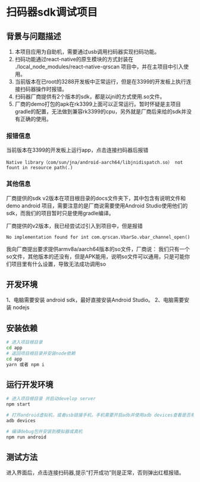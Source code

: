 # 扫码器sdk调试项目

## 背景与问题描述

1. 本项目应用为自助机，需要通过usb调用扫码器实现扫码功能。
2. 扫码功能通过react-native的原生模块的方式封装在 ./local_node_modules/react-native-qrscan 项目中，并在主项目中引入使用。
3. 当前版本在已root的3288开发板中正常运行，但是在3399的开发板上执行连接扫码器操作时报错。
4. 扫码器厂商提供有2个版本的sdk，都是以jni的方式使用.so文件。
5. 厂商的demo打包的apk在rk3399上面可以正常运行。暂时怀疑是主项目gradle的配置，无法做到兼容rk3399的cpu，另外就是厂商后来给的sdk并没有正确的使用。

### 报错信息

当前版本在3399的开发板上运行app，点击连接扫码器后报错
```
Native library（com/sun/jna/android-aarch64/libjnidispatch.so） not fount in resource path(.)
```

### 其他信息

厂商提供的sdk v2版本在项目根目录的docs文件夹下，其中包含有说明文件和demo android 项目，需要注意的是厂商说需要使用Android Studio使用他们的sdk，而我们的项目暂时只是使用gradle编译。

厂商提供的v2版本，我已经尝试过引入到项目中，但是报错

```
No implementation found for int com.qrscan.VbarSo.vbar_channel_open()
```

 我向厂商提出要求提供armv8a/aarch64版本的so文件，厂商说： 我们只有一个so文件，其他版本的还没有，但是APK能用，说明so文件可以通用，只是可能你们项目里有什么设置，导致无法成功调用so

## 开发环境

1、电脑需要安装 android sdk，最好直接安装Android Studio。
2、电脑需要安装 nodejs

## 安装依赖

```sh
# 进入项目根目录
cd app
# 返回项目根目录并安装node依赖
cd app
yarn 或者 npm i
```

## 运行开发环境

```sh
# 进入项目根目录 并启动develop server
npm start

# 打开android虚拟机，或者usb链接手机，手机需要开启adb并使用adb devices查看是否有设备
adb devices

# 编译debug包并安装到模拟器或真机
npm run android
```

## 测试方法

进入界面后，点击连接扫码器,提示“打开成功”则是正常，否则弹出红框报错。
